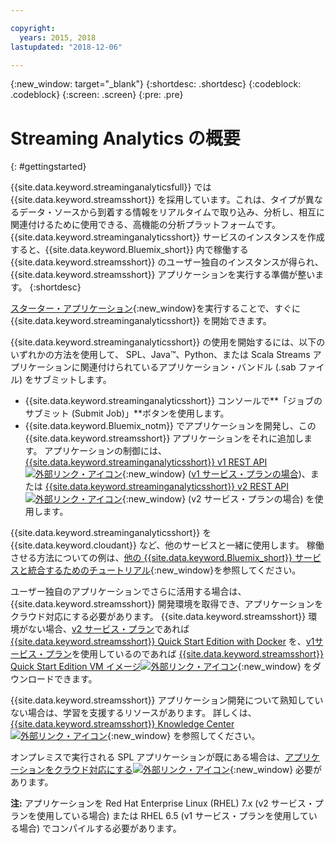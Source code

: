 ```yaml
---

copyright:
  years: 2015, 2018
lastupdated: "2018-12-06"

---
```


<!-- Attribute definitions -->
{:new_window: target="_blank"}
{:shortdesc: .shortdesc}
{:codeblock: .codeblock}
{:screen: .screen}
{:pre: .pre}


# Streaming Analytics の概要
{: #gettingstarted}

{{site.data.keyword.streaminganalyticsfull}} では {{site.data.keyword.streamsshort}} を採用しています。これは、タイプが異なるデータ・ソースから到着する情報をリアルタイムで取り込み、分析し、相互に関連付けるために使用できる、高機能の分析プラットフォームです。 {{site.data.keyword.streaminganalyticsshort}} サービスのインスタンスを作成すると、{{site.data.keyword.Bluemix_short}} 内で稼働する {{site.data.keyword.streamsshort}} のユーザー独自のインスタンスが得られ、{{site.data.keyword.streamsshort}} アプリケーションを実行する準備が整います。
{:shortdesc}

[スターター・アプリケーション](/docs/services/StreamingAnalytics/t_starter_app_deploy.html){:new_window}を実行することで、すぐに {{site.data.keyword.streaminganalyticsshort}} を開始できます。

{{site.data.keyword.streaminganalyticsshort}} の使用を開始するには、以下のいずれかの方法を使用して、 SPL、Java™、Python、または Scala Streams アプリケーションに関連付けられているアプリケーション・バンドル (.sab ファイル) をサブミットします。
* {{site.data.keyword.streaminganalyticsshort}} コンソールで**「ジョブのサブミット (Submit Job)」**ボタンを使用します。
* {{site.data.keyword.Bluemix_notm}} でアプリケーションを開発し、この {{site.data.keyword.streamsshort}} アプリケーションをそれに追加します。 アプリケーションの制御には、[{{site.data.keyword.streaminganalyticsshort}} v1 REST API ![外部リンク・アイコン](../../icons/launch-glyph.svg "外部リンク・アイコン")](https://{DomainName}/apidocs/streaming-analytics-v1){:new_window} ([v1 サービス・プランの場合](/docs/services/StreamingAnalytics/service_plans.html))、または [{{site.data.keyword.streaminganalyticsshort}} v2 REST API ![外部リンク・アイコン](../../icons/launch-glyph.svg "外部リンク・アイコン")](https://{DomainName}/apidocs/streaming-analytics-v2){:new_window} (v2 サービス・プランの場合) を使用します。

{{site.data.keyword.streaminganalyticsshort}} を {{site.data.keyword.cloudant}} など、他のサービスと一緒に使用します。 稼働させる方法についての例は、[他の {{site.data.keyword.Bluemix_short}} サービスと統合するためのチュートリアル](/docs/services/StreamingAnalytics/r_integrating_cloudant_rest.html){:new_window}を参照してください。

ユーザー独自のアプリケーションでさらに活用する場合は、{{site.data.keyword.streamsshort}} 開発環境を取得でき、アプリケーションをクラウド対応にする必要があります。 {{site.data.keyword.streamsshort}} 環境がない場合、[v2 サービス・プラン](/docs/services/StreamingAnalytics/service_plans.html)であれば [{{site.data.keyword.streamsshort}} Quick Start Edition with Docker](https://www-01.ibm.com/marketing/iwm/iwm/web/preLogin.do?source=swg-ibmistvi) を、[v1サービス・プラン](/docs/services/StreamingAnalytics/service_plans.html)を使用しているのであれば [{{site.data.keyword.streamsshort}} Quick Start Edition VM イメージ![外部リンク・アイコン](../../icons/launch-glyph.svg "外部リンク・アイコン")](http://ibmstreams.github.io/streamsx.documentation/docs/4.3/qse-intro/){:new_window} をダウンロードできます。

{{site.data.keyword.streamsshort}} アプリケーション開発について熟知していない場合は、学習を支援するリソースがあります。 詳しくは、[{{site.data.keyword.streamsshort}} Knowledge Center ![外部リンク・アイコン](../../icons/launch-glyph.svg "外部リンク・アイコン")](https://www.ibm.com/support/knowledgecenter/en/SSCRJU_4.3.0/com.ibm.streams.welcome.doc/doc/kc-homepage.html){:new_window} を参照してください。

オンプレミスで実行される SPL アプリケーションが既にある場合は、[アプリケーションをクラウド対応にする![外部リンク・アイコン](../../icons/launch-glyph.svg "外部リンク・アイコン")](https://developer.ibm.com/streamsdev/docs/getting-spl-application-ready-cloud/){:new_window} 必要があります。

**注:** アプリケーションを Red Hat Enterprise Linux (RHEL) 7.x (v2 サービス・プランを使用している場合) または RHEL 6.5 (v1 サービス・プランを使用している場合) でコンパイルする必要があります。
